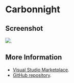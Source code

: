 # Carbonnight



## Screenshot
![](https://raw.githubusercontent.com/gerane/VSCodeThemes/master/gerane.Theme-Carbonnight/screenshot.png).


## More Information
* [Visual Studio Marketplace](https://marketplace.visualstudio.com/items/gerane.Theme-Carbonnight).
* [GitHub repository](https://github.com/gerane/VSCodeThemes).
